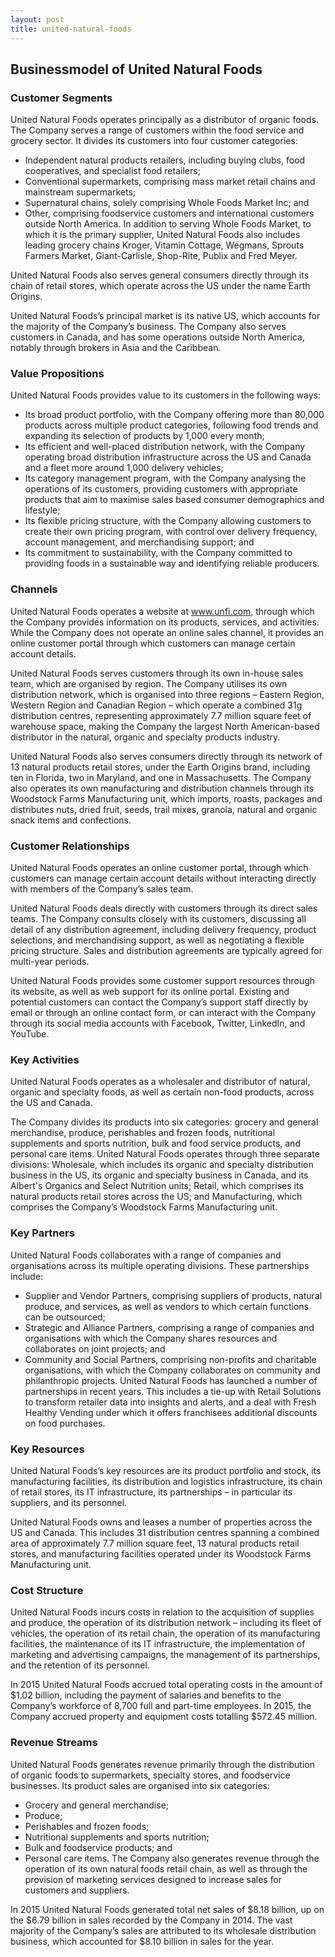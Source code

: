 ```yaml
---
layout: post
title: united-natural-foods
---
```


Businessmodel of United Natural Foods
--------------------------------------

### Customer Segments

United Natural Foods operates principally as a distributor of organic foods. The Company serves a range of customers within the food service and grocery sector. It divides its customers into four customer categories:

 * Independent natural products retailers, including buying clubs, food cooperatives, and specialist food retailers;
* Conventional supermarkets, comprising mass market retail chains and mainstream supermarkets;
* Supernatural chains, solely comprising Whole Foods Market Inc; and
* Other, comprising foodservice customers and international customers outside North America.
 In addition to serving Whole Foods Market, to which it is the primary supplier, United Natural Foods also includes leading grocery chains Kroger, Vitamin Cottage, Wegmans, Sprouts Farmers Market, Giant-Carlisle, Shop-Rite, Publix and Fred Meyer.

United Natural Foods also serves general consumers directly through its chain of retail stores, which operate across the US under the name Earth Origins.

United Natural Foods’s principal market is its native US, which accounts for the majority of the Company’s business. The Company also serves customers in Canada, and has some operations outside North America, notably through brokers in Asia and the Caribbean.

### Value Propositions

United Natural Foods provides value to its customers in the following ways:

 * Its broad product portfolio, with the Company offering more than 80,000 products across multiple product categories, following food trends and expanding its selection of products by 1,000 every month;
* Its efficient and well-placed distribution network, with the Company operating broad distribution infrastructure across the US and Canada and a fleet more around 1,000 delivery vehicles;
* Its category management program, with the Company analysing the operations of its customers, providing customers with appropriate products that aim to maximise sales based consumer demographics and lifestyle;
* Its flexible pricing structure, with the Company allowing customers to create their own pricing program, with control over delivery frequency, account management, and merchandising support; and
* Its commitment to sustainability, with the Company committed to providing foods in a sustainable way and identifying reliable producers.
 ### Channels

United Natural Foods operates a website at www.unfi.com, through which the Company provides information on its products, services, and activities. While the Company does not operate an online sales channel, it provides an online customer portal through which customers can manage certain account details.

United Natural Foods serves customers through its own in-house sales team, which are organised by region. The Company utilises its own distribution network, which is organised into three regions – Eastern Region, Western Region and Canadian Region – which operate a combined 31g distribution centres, representing approximately 7.7 million square feet of warehouse space, making the Company the largest North American-based distributor in the natural, organic and specialty products industry.

United Natural Foods also serves consumers directly through its network of 13 natural products retail stores, under the Earth Origins brand, including ten in Florida, two in Maryland, and one in Massachusetts. The Company also operates its own manufacturing and distribution channels through its Woodstock Farms Manufacturing unit, which imports, roasts, packages and distributes nuts, dried fruit, seeds, trail mixes, granola, natural and organic snack items and confections.

### Customer Relationships

United Natural Foods operates an online customer portal, through which customers can manage certain account details without interacting directly with members of the Company’s sales team.

United Natural Foods deals directly with customers through its direct sales teams. The Company consults closely with its customers, discussing all detail of any distribution agreement, including delivery frequency, product selections, and merchandising support, as well as negotiating a flexible pricing structure. Sales and distribution agreements are typically agreed for multi-year periods.

United Natural Foods provides some customer support resources through its website, as well as web support for its online portal. Existing and potential customers can contact the Company’s support staff directly by email or through an online contact form, or can interact with the Company through its social media accounts with Facebook, Twitter, LinkedIn, and YouTube.

### Key Activities

United Natural Foods operates as a wholesaler and distributor of natural, organic and specialty foods, as well as certain non-food products, across the US and Canada.

The Company divides its products into six categories: grocery and general merchandise, produce, perishables and frozen foods, nutritional supplements and sports nutrition, bulk and food service products, and personal care items. United Natural Foods operates through three separate divisions: Wholesale, which includes its organic and specialty distribution business in the US, its organic and specialty business in Canada, and its Albert's Organics and Select Nutrition units; Retail, which comprises its natural products retail stores across the US; and Manufacturing, which comprises the Company’s Woodstock Farms Manufacturing unit.

### Key Partners

United Natural Foods collaborates with a range of companies and organisations across its multiple operating divisions. These partnerships include:

 * Supplier and Vendor Partners, comprising suppliers of products, natural produce, and services, as well as vendors to which certain functions can be outsourced;
* Strategic and Alliance Partners, comprising a range of companies and organisations with which the Company shares resources and collaborates on joint projects; and
* Community and Social Partners, comprising non-profits and charitable organisations, with which the Company collaborates on community and philanthropic projects.
 United Natural Foods has launched a number of partnerships in recent years. This includes a tie-up with Retail Solutions to transform retailer data into insights and alerts, and a deal with Fresh Healthy Vending under which it offers franchisees additional discounts on food purchases.

### Key Resources

United Natural Foods’s key resources are its product portfolio and stock, its manufacturing facilities, its distribution and logistics infrastructure, its chain of retail stores, its IT infrastructure, its partnerships – in particular its suppliers, and its personnel.

United Natural Foods owns and leases a number of properties across the US and Canada. This includes 31 distribution centres spanning a combined area of approximately 7.7 million square feet, 13 natural products retail stores, and manufacturing facilities operated under its Woodstock Farms Manufacturing unit.

### Cost Structure

United Natural Foods incurs costs in relation to the acquisition of supplies and produce, the operation of its distribution network – including its fleet of vehicles, the operation of its retail chain, the operation of its manufacturing facilities, the maintenance of its IT infrastructure, the implementation of marketing and advertising campaigns, the management of its partnerships, and the retention of its personnel.

In 2015 United Natural Foods accrued total operating costs in the amount of $1.02 billion, including the payment of salaries and benefits to the Company’s workforce of 8,700 full and part-time employees. In 2015, the Company accrued property and equipment costs totalling $572.45 million.

### Revenue Streams

United Natural Foods generates revenue primarily through the distribution of organic foods to supermarkets, specialty stores, and foodservice businesses. Its product sales are organised into six categories:

 * Grocery and general merchandise;
* Produce;
* Perishables and frozen foods;
* Nutritional supplements and sports nutrition;
* Bulk and foodservice products; and
* Personal care items.
 The Company also generates revenue through the operation of its own natural foods retail chain, as well as through the provision of marketing services designed to increase sales for customers and suppliers.

In 2015 United Natural Foods generated total net sales of $8.18 billion, up on the $6.79 billion in sales recorded by the Company in 2014. The vast majority of the Company’s sales are attributed to its wholesale distribution business, which accounted for $8.10 billion in sales for the year.
